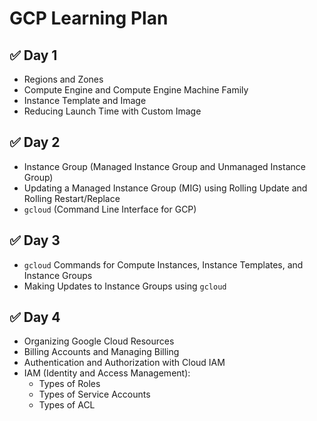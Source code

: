 # GCP Learning Plan

## ✅ Day 1

- Regions and Zones  
- Compute Engine and Compute Engine Machine Family  
- Instance Template and Image  
- Reducing Launch Time with Custom Image  

## ✅ Day 2

- Instance Group (Managed Instance Group and Unmanaged Instance Group)  
- Updating a Managed Instance Group (MIG) using Rolling Update and Rolling Restart/Replace  
- `gcloud` (Command Line Interface for GCP)  

## ✅ Day 3

- `gcloud` Commands for Compute Instances, Instance Templates, and Instance Groups  
- Making Updates to Instance Groups using `gcloud`  

## ✅ Day 4

- Organizing Google Cloud Resources  
- Billing Accounts and Managing Billing  
- Authentication and Authorization with Cloud IAM  
- IAM (Identity and Access Management):  
  - Types of Roles  
  - Types of Service Accounts  
  - Types of ACL  
